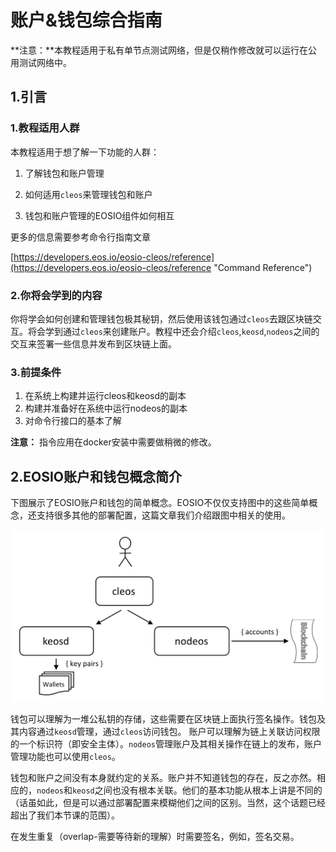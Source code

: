 # 账户&钱包综合指南

**注意：**本教程适用于私有单节点测试网络，但是仅稍作修改就可以运行在公用测试网络中。

## 1.引言

### 1.教程适用人群

本教程适用于想了解一下功能的人群：

1. 了解钱包和账户管理

2. 如何适用`cleos`来管理钱包和账户

3. 钱包和账户管理的EOSIO组件如何相互

更多的信息需要参考命令行指南文章

[https://developers.eos.io/eosio-cleos/reference](https://developers.eos.io/eosio-cleos/reference "Command Reference")

### 2.你将会学到的内容

你将学会如何创建和管理钱包极其秘钥，然后使用该钱包通过`cleos`去跟区块链交互。将会学到通过`cleos`来创建账户。教程中还会介绍`cleos`,`keosd`,`nodeos`之间的交互来签署一些信息并发布到区块链上面。

### 3.前提条件

1. 在系统上构建并运行cleos和keosd的副本
2. 构建并准备好在系统中运行nodeos的副本
3. 对命令行接口的基本了解

**注意：** 指令应用在docker安装中需要做稍微的修改。

## 2.EOSIO账户和钱包概念简介

下图展示了EOSIO账户和钱包的简单概念。EOSIO不仅仅支持图中的这些简单概念，还支持很多其他的部署配置，这篇文章我们介绍跟图中相关的使用。

![](./images/646c321-Accounts-and-Wallets-Overview.png)

钱包可以理解为一堆公私钥的存储，这些需要在区块链上面执行签名操作。钱包及其内容通过`keosd`管理，通过`cleos`访问钱包。
账户可以理解为链上关联访问权限的一个标识符（即安全主体）。`nodeos`管理账户及其相关操作在链上的发布，账户管理功能也可以使用`cleos`。

钱包和账户之间没有本身就约定的关系。账户并不知道钱包的存在，反之亦然。相应的，`nodeos`和`keosd`之间也没有根本关联。他们的基本功能从根本上讲是不同的（话虽如此，但是可以通过部署配置来模糊他们之间的区别。当然，这个话题已经超出了我们本节课的范围）。

在发生重复（overlap-需要等待新的理解）时需要签名，例如，签名交易。